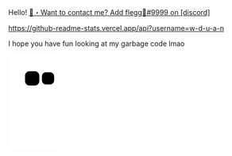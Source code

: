 Hello!
<a href="https://w-d-u-a-n.github.io" target="_blank">
📩・Want to contact me? Add flegg🍍#9999 on [discord]

https://github-readme-stats.vercel.app/api?username=w-d-u-a-n

I hope you have fun looking at my garbage code lmao

<a href="https://rtx3090-ti.github.io" target="_blank"><img src="https://github.com/rafaballerini/rafaballerini/blob/output/github-contribution-grid-snake.svg" alt="sneke"></a>
